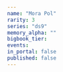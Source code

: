 ```yaml
---
name: "Mora Pol"
rarity: 3
series: "ds9"
memory_alpha: ""
bigbook_tier:
events:
in_portal: false
published: false
---
```

